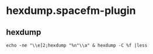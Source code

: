 # hexdump.spacefm-plugin
## hexdump
    
    echo -ne "\\e]2;hexdump "%n"\\a" & hexdump -C %f |less
